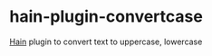 # hain-plugin-convertcase
[Hain](https://github.com/appetizermonster/hain) plugin to convert text to uppercase, lowercase